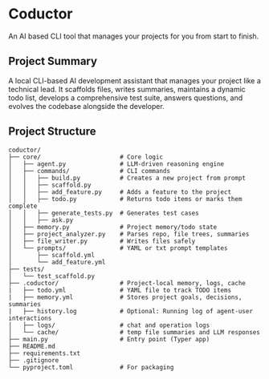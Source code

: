 # Coductor
An AI based CLI tool that manages your projects for you from start to finish.

## Project Summary
A local CLI-based AI development assistant that manages your project like a technical lead. It scaffolds files, writes summaries, maintains a dynamic todo list, develops a comprehensive test suite, answers questions, and evolves the codebase alongside the developer.

## Project Structure
```
coductor/
├── core/                      # Core logic
│   ├── agent.py               # LLM-driven reasoning engine
│   ├── commands/              # CLI commands
│   │   ├── build.py           # Creates a new project from prompt
│   │   ├── scaffold.py
│   │   ├── add_feature.py     # Adds a feature to the project
│   │   ├── todo.py            # Returns todo items or marks them complete
│   │   ├── generate_tests.py  # Generates test cases
│   │   ├── ask.py
│   ├── memory.py              # Project memory/todo state
│   ├── project_analyzer.py    # Parses repo, file trees, summaries
│   ├── file_writer.py         # Writes files safely
│   └── prompts/               # YAML or txt prompt templates
│       ├── scaffold.yml
│       └── add_feature.yml
├── tests/
│   └── test_scaffold.py
├── .coductor/                 # Project-local memory, logs, cache
|   ├── todo.yml               # YAML file to track TODO items
|   ├── memory.yml             # Stores project goals, decisions, summaries
|   ├── history.log            # Optional: Running log of agent-user interactions
│   ├── logs/                  # chat and operation logs
│   └── cache/                 # temp file summaries and LLM responses
├── main.py                    # Entry point (Typer app)
├── README.md
├── requirements.txt
├── .gitignore
└── pyproject.toml             # For packaging
```
